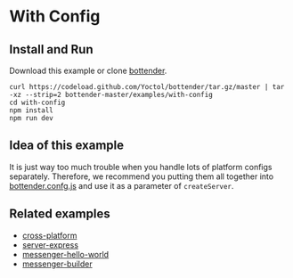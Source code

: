# With Config

## Install and Run

Download this example or clone [bottender](https://github.com/Yoctol/bottender).

```
curl https://codeload.github.com/Yoctol/bottender/tar.gz/master | tar -xz --strip=2 bottender-master/examples/with-config
cd with-config
npm install
npm run dev
```

## Idea of this example

It is just way too much trouble when you handle lots of platform configs
separately. Therefore, we recommend you putting them all together into
[bottender.confg.js](./bottender.config.js) and use it as a parameter of
`createServer`.

## Related examples

- [cross-platform](../cross-platform)
- [server-express](../server-express)
- [messenger-hello-world](../messenger-hello-world)
- [messenger-builder](../messenger-builder)
